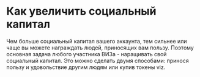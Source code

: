 # Как увеличить социальный капитал

Чем больше социальный капитал вашего аккаунта, тем сильнее или чаще вы можете награждать людей, приносящих вам пользу. Поэтому основная задача любого участника ВИЗа - наращивать свой социальный капитал. Это можно сделать двумя способами: принося пользу и удовольствие другим людям или купив токены viz.  
